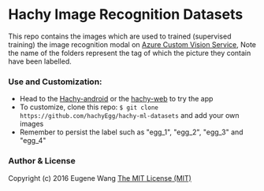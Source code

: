 # Hachy Image Recognition Datasets
This repo contains the images which are used to trained (supervised training) the image recognition modal on [Azure Custom Vision Service](https://azure.microsoft.com/en-us/services/cognitive-services/custom-vision-service/), Note the name of the folders represent the tag of which the picture they contain have been labelled.
### Use and Customization:
-  Head to the [Hachy-android](https://github.com/hachyEgg/hachy-android) or the [hachy-web](https://github.com/hachyEgg/hachy-web) to try the app
-  To customize, clone this repo: `$ git clone https://github.com/hachyEgg/hachy-ml-datasets` and add your own images
-  Remember to persist the label such as "egg_1", "egg_2", "egg_3" and "egg_4"

###  Author & License
Copyright (c) 2016 Eugene Wang
[The MIT License (MIT)](LICENSE)